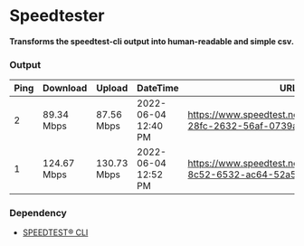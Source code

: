 # Speedtester 

#### Transforms the speedtest-cli output into human-readable and simple csv.

### Output

| Ping | Download    | Upload      | DateTime            | URL                                                                     |
|------|-------------|-------------|---------------------|-------------------------------------------------------------------------|
| 2    | 89.34 Mbps  | 87.56 Mbps  | 2022-06-04 12:40 PM | https://www.speedtest.net/result/c/8af26c34-28fc-2632-56af-0739af3ca6e2 |
| 1    | 124.67 Mbps | 130.73 Mbps | 2022-06-04 12:52 PM | https://www.speedtest.net/result/c/7a63c8fe-8c52-6532-ac64-52a5ef6a4281 |

### Dependency

- [SPEEDTEST® CLI](https://www.speedtest.net/apps/cli)
